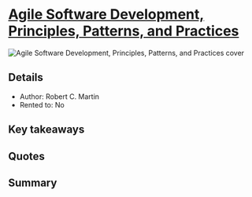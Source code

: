 # [Agile Software Development, Principles, Patterns, and Practices](https://www.amazon.com/Software-Development-Principles-Patterns-Practices/dp/0135974445)

![Agile Software Development, Principles, Patterns, and Practices cover](https://m.media-amazon.com/images/I/81r69ARQevL._SL1500_.jpg "Agile Software Development, Principles, Patterns, and Practices cover")

## Details
- Author: Robert C. Martin
- Rented to: No

## Key takeaways

## Quotes

## Summary